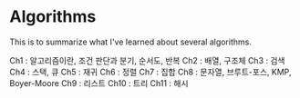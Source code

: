 # Algorithms
This is to summarize what I've learned about several algorithms.

Ch1 : 알고리즘이란, 조건 판단과 분기, 순서도, 반복
Ch2 : 배열, 구조체
Ch3 : 검색
Ch4 : 스택, 큐
Ch5 : 재귀
Ch6 : 정렬
Ch7 : 집합
Ch8 : 문자열, 브루트-포스, KMP, Boyer-Moore
Ch9 : 리스트
Ch10 : 트리
Ch11 : 해시

